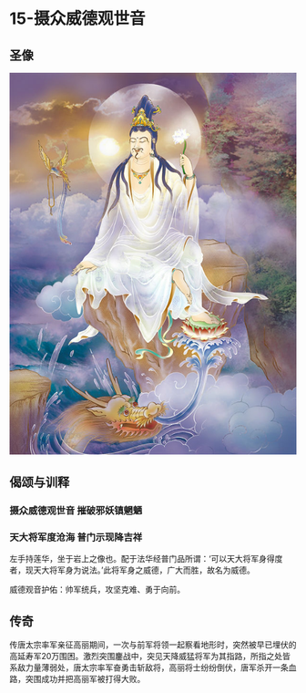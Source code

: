 # 15-摄众威德观世音

## 圣像

![](../../.gitbook/assets/15-she-zhong-wei-de-guan-shi-yin.jpg)

## 偈颂与训释

### 摄众威德观世音 摧破邪妖镇魍魉

### 天大将军度沧海 普门示现降吉祥

左手持莲华，坐于岩上之像也。配于法华经普门品所谓：‘可以天大将军身得度者，现天大将军身为说法。’此将军身之威德，广大而胜，故名为威德。

威德观音护佑：帅军统兵，攻坚克难、勇于向前。

## 传奇

传唐太宗率军亲征高丽期间，一次与前军将领一起察看地形时，突然被早已埋伏的高延寿军20万围困。激烈突围鏖战中，突见天降威猛将军为其指路，所指之处皆系敌力量薄弱处，唐太宗率军奋勇击斩敌将，高丽将士纷纷倒伏，唐军杀开一条血路，突围成功并把高丽军被打得大败。

